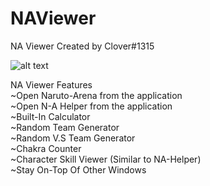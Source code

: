 # NAViewer
NA Viewer Created by Clover#1315


![alt text](https://cdn.discordapp.com/attachments/901207350596235335/901210436421165126/unknown.png)

NA Viewer Features <br />
~Open Naruto-Arena from the application <br />
~Open N-A Helper from the application <br />
~Built-In Calculator <br />
~Random Team Generator <br />
~Random V.S Team Generator <br />
~Chakra Counter <br />
~Character Skill Viewer (Similar to NA-Helper) <br />
~Stay On-Top Of Other Windows  <br />



